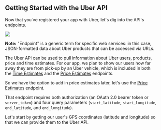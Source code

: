 ## Getting Started with the Uber API

Now that you've registered your app with Uber, let's dig into the API's [endpoints](https://developer.uber.com/v1/endpoints/?utm_source=thinkful&utm_campaign=party-invite-guide&utm_medium=link).

[![](http://i.imgur.com/LXAHh5P.png)](https://developer.uber.com/v1/endpoints/)

__Note:__ "Endpoint" is a generic term for specific web services: in this case, JSON-formatted data about Uber products that can be accessed via URLs.

The Uber API can be used to pull information about Uber users, products, price and time estimates. For our app, we plan to show our users how far away they are from pick-up by an Uber vehicle, which is included in both the [Time Estimates](https://developer.uber.com/v1/endpoints/#time-estimates?utm_source=thinkful&utm_campaign=party-invite-guide&utm_medium=link) and the [Price Estimates](https://developer.uber.com/v1/endpoints/#price-estimates?utm_source=thinkful&utm_campaign=party-invite-guide&utm_medium=link) endpoints.

So we have the option to add in price estimates later, let's use the [Price Estimates](https://developer.uber.com/v1/endpoints/#price-estimates?utm_source=thinkful&utm_campaign=party-invite-guide&utm_medium=link) endpoint.

That endpoint requires both authorization (an OAuth 2.0 bearer token or `server_token`) and four query parameters (`start_latitude`, `start_longitude`, `end_latitude`, and `end_longitude`).

Let's start by getting our user's GPS coordinates (latitude and longitude) so that we can provide them to the Uber API.